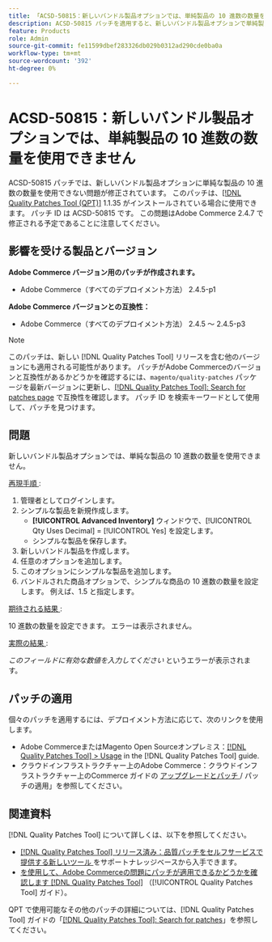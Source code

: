 ```yaml
---
title: 「ACSD-50815：新しいバンドル製品オプションでは、単純製品の 10 進数の数量を使用できない」
description: ACSD-50815 パッチを適用すると、新しいバンドル製品オプションで単純製品の 10 進数の数量が使用できないAdobe Commerceの問題を修正できます。
feature: Products
role: Admin
source-git-commit: fe11599dbef283326db029b0312ad290cde0ba0a
workflow-type: tm+mt
source-wordcount: '392'
ht-degree: 0%

---
```


# ACSD-50815：新しいバンドル製品オプションでは、単純製品の 10 進数の数量を使用できません

ACSD-50815 パッチでは、新しいバンドル製品オプションに単純な製品の 10 進数の数量を使用できない問題が修正されています。 このパッチは、[[!DNL Quality Patches Tool (QPT)]](https://experienceleague.adobe.com/ja/docs/commerce-knowledge-base/kb/announcements/commerce-announcements/magento-quality-patches-released-new-tool-to-self-serve-quality-patches) 1.1.35 がインストールされている場合に使用できます。 パッチ ID は ACSD-50815 です。 この問題はAdobe Commerce 2.4.7 で修正される予定であることに注意してください。

## 影響を受ける製品とバージョン

**Adobe Commerce バージョン用のパッチが作成されます。**

* Adobe Commerce（すべてのデプロイメント方法） 2.4.5-p1

**Adobe Commerce バージョンとの互換性：**

* Adobe Commerce（すべてのデプロイメント方法） 2.4.5 ～ 2.4.5-p3

>[!NOTE]
>
>このパッチは、新しい [!DNL Quality Patches Tool] リリースを含む他のバージョンにも適用される可能性があります。 パッチがAdobe Commerceのバージョンと互換性があるかどうかを確認するには、`magento/quality-patches` パッケージを最新バージョンに更新し、[[!DNL Quality Patches Tool]: Search for patches page](https://experienceleague.adobe.com/tools/commerce-quality-patches/index.html?lang=ja) で互換性を確認します。 パッチ ID を検索キーワードとして使用して、パッチを見つけます。

## 問題

新しいバンドル製品オプションでは、単純な製品の 10 進数の数量を使用できません。

<u> 再現手順 </u>:

1. 管理者としてログインします。
1. シンプルな製品を新規作成します。
   * **[!UICONTROL Advanced Inventory]** ウィンドウで、[!UICONTROL Qty Uses Decimal] = [!UICONTROL Yes] を設定します。
   * シンプルな製品を保存します。
1. 新しいバンドル製品を作成します。
1. 任意のオプションを追加します。
1. このオプションにシンプルな製品を追加します。
1. バンドルされた商品オプションで、シンプルな商品の 10 進数の数量を設定します。 例えば、1.5 と指定します。

<u> 期待される結果 </u>:

10 進数の数量を設定できます。 エラーは表示されません。

<u> 実際の結果 </u>:

*このフィールドに有効な数値を入力してください* というエラーが表示されます。

## パッチの適用

個々のパッチを適用するには、デプロイメント方法に応じて、次のリンクを使用します。

* Adobe CommerceまたはMagento Open Sourceオンプレミス：[[!DNL Quality Patches Tool] > Usage](/help/tools/quality-patches-tool/usage.md) in the [!DNL Quality Patches Tool] guide.
* クラウドインフラストラクチャー上のAdobe Commerce：クラウドインフラストラクチャー上のCommerce ガイドの [ アップグレードとパッチ ](https://experienceleague.adobe.com/docs/commerce-cloud-service/user-guide/develop/upgrade/apply-patches.html?lang=ja)/ パッチの適用」を参照してください。

## 関連資料

[!DNL Quality Patches Tool] について詳しくは、以下を参照してください。

* [[!DNL Quality Patches Tool]  リリース済み：品質パッチをセルフサービスで提供する新しいツール ](https://experienceleague.adobe.com/ja/docs/commerce-knowledge-base/kb/announcements/commerce-announcements/magento-quality-patches-released-new-tool-to-self-serve-quality-patches) をサポートナレッジベースから入手できます。
* [ を使用して、Adobe Commerceの問題にパッチが適用できるかどうかを確認します  [!DNL Quality Patches Tool]](/help/tools/quality-patches-tool/patches-available-in-qpt/check-patch-for-magento-issue-with-magento-quality-patches.md) （[!UICONTROL Quality Patches Tool] ガイド）。


QPT で使用可能なその他のパッチの詳細については、[!DNL Quality Patches Tool] ガイドの「[[!DNL Quality Patches Tool]: Search for patches](https://experienceleague.adobe.com/tools/commerce-quality-patches/index.html?lang=ja)」を参照してください。
